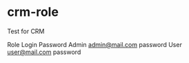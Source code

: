 # crm-role
Test for CRM 

Role  Login          Password
Admin admin@mail.com password
User  user@mail.com  password